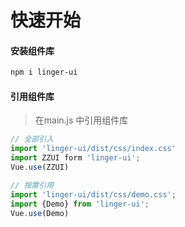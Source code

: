 # 快速开始

#### 安装组件库

```bash
npm i linger-ui
``` 
#### 引用组件库
> 在main.js 中引用组件库

```javascript 
// 全部引入
import 'linger-ui/dist/css/index.css'
import ZZUI form 'linger-ui';
Vue.use(ZZUI)

// 按需引用
import 'linger-ui/dist/css/demo.css';
import {Demo} from 'linger-ui';
Vue.use(Demo)
```

